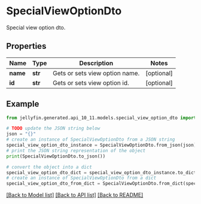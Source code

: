 # SpecialViewOptionDto

Special view option dto.

## Properties

Name | Type | Description | Notes
------------ | ------------- | ------------- | -------------
**name** | **str** | Gets or sets view option name. | [optional] 
**id** | **str** | Gets or sets view option id. | [optional] 

## Example

```python
from jellyfin.generated.api_10_11.models.special_view_option_dto import SpecialViewOptionDto

# TODO update the JSON string below
json = "{}"
# create an instance of SpecialViewOptionDto from a JSON string
special_view_option_dto_instance = SpecialViewOptionDto.from_json(json)
# print the JSON string representation of the object
print(SpecialViewOptionDto.to_json())

# convert the object into a dict
special_view_option_dto_dict = special_view_option_dto_instance.to_dict()
# create an instance of SpecialViewOptionDto from a dict
special_view_option_dto_from_dict = SpecialViewOptionDto.from_dict(special_view_option_dto_dict)
```
[[Back to Model list]](../README.md#documentation-for-models) [[Back to API list]](../README.md#documentation-for-api-endpoints) [[Back to README]](../README.md)


